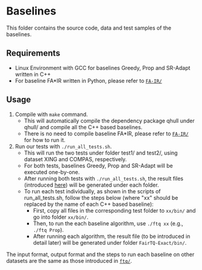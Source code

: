 # Baselines

This folder contains the source code, data and test samples of the baselines.

## Requirements
- Linux Environment with GCC for baselines Greedy, Prop and SR-Adapt written in C++
- For baseline FA*IR written in Python, please refer to [`FA-IR/`](FA-IR/)

## Usage

1. Compile with `make` command.
   - This will automatically compile the dependency package qhull under qhull/ and compile all the C++ based baselines.
   - There is no need to compile baseline FA*IR, please refer to [`FA-IR/`](FA-IR/) for how to run it.
2. Run our tests with `./run_all_tests.sh`.
   - This will run the two tests under folder test1/ and test2/, using dataset XING and COMPAS, respectively.
   - For both tests, baselines Greedy, Prop and SR-Adapt will be executed one-by-one.
   - After running both tests with `./run_all_tests.sh`, the result files (introduced [here](https://github.com/satansin/FairTQ/tree/main/ftq))
     will be generated under each folder.
   - To run each test individually, as shown in the scripts of run_all_tests.sh, follow the steps below (where "xx" should be replaced by the name of each C++ based baseline):
        - First, copy all files in the corresponding test folder to `xx/bin/` and go into folder `xx/bin/`.
        - Then, to run the each baseline algorithm, use `./ftq xx` (e.g., `./ftq Prop`).
        - After running each algorithm, the result file (to be introduced in detail later) will be generated under folder `FairTQ-Exact/bin/`.

The input format, output format and the steps to run each baseline on other datasets are the same as those introduced in [`ftq/`](../ftq).
